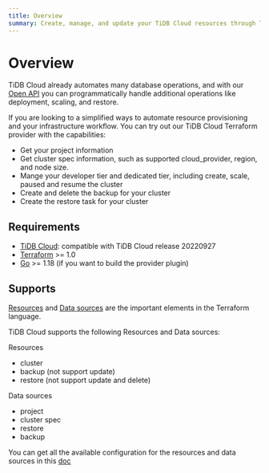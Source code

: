 ```yaml
---
title: Overview
summary: Create, manage, and update your TiDB Cloud resources through Terraform
---
```


# Overview

TiDB Cloud already automates many database operations, and with our [Open API](https://docs.pingcap.com/tidbcloud/api/v1beta) you can programmatically handle additional operations like deployment, scaling, and restore.

If you are looking to a simplified ways to automate resource provisioning and your infrastructure workflow. You can try out our TiDB Cloud Terraform provider with the capabilities:

- Get your project information
- Get cluster spec information, such as supported cloud_provider, region, and node size.
- Mange your developer tier and dedicated tier, including create, scale, paused and resume the cluster
- Create and delete the backup for your cluster
- Create the restore task for your cluster

## Requirements

- [TiDB Cloud](https://docs.pingcap.com/tidbcloud/release-notes): compatible with TiDB Cloud release 20220927
- [Terraform](https://www.terraform.io/downloads.html) >= 1.0
- [Go](https://golang.org/doc/install) >= 1.18 (if you want to build the provider plugin)

## Supports

[Resources](https://www.terraform.io/language/resources) and [Data sources](https://www.terraform.io/language/data-sources) are the important elements in the Terraform language.

TiDB Cloud supports the following Resources and Data sources:

Resources

- cluster
- backup (not support update)
- restore (not support update and delete)

Data sources

- project
- cluster spec
- restore
- backup

You can get all the available configuration for the resources and data sources in this [doc](https://registry.terraform.io/providers/tidbcloud/tidbcloud/latest/docs)